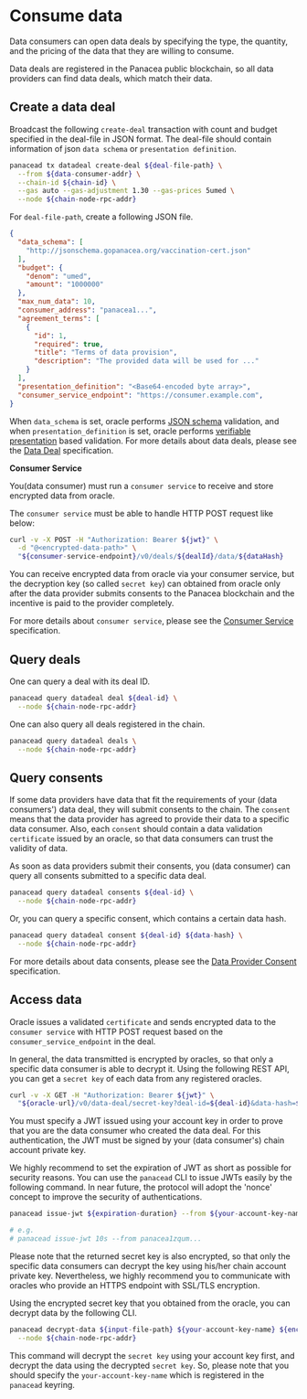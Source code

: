 # Consume data

Data consumers can open data deals by specifying the type, the quantity, and the pricing of the data that they are willing to consume. 

Data deals are registered in the Panacea public blockchain, so all data providers can find data deals, which match their data.


## Create a data deal

Broadcast the following `create-deal` transaction with count and budget specified in the deal-file in JSON format.
The deal-file should contain information of json `data schema` or `presentation definition`.

```bash
panacead tx datadeal create-deal ${deal-file-path} \
  --from ${data-consumer-addr} \
  --chain-id ${chain-id} \
  --gas auto --gas-adjustment 1.30 --gas-prices 5umed \
  --node ${chain-node-rpc-addr}
```

For `deal-file-path`, create a following JSON file.
```json
{
  "data_schema": [
    "http://jsonschema.gopanacea.org/vaccination-cert.json"
  ],
  "budget": {
    "denom": "umed",
    "amount": "1000000"
  },
  "max_num_data": 10,
  "consumer_address": "panacea1...",
  "agreement_terms": [
    {
      "id": 1,
      "required": true,
      "title": "Terms of data provision",
      "description": "The provided data will be used for ..."
    }
  ],
  "presentation_definition": "<Base64-encoded byte array>",
  "consumer_service_endpoint": "https://consumer.example.com",
}
```
When `data_schema` is set, oracle performs [JSON schema](https://json-schema.org/) validation, and when `presentation_definition` is set, oracle performs [verifiable presentation](https://www.w3.org/TR/vc-data-model/#presentations-0) based validation.
For more details about data deals, please see the [Data Deal](../../3-protocol-devs/1-dep-specs/2-data-deal.md) specification.

**Consumer Service**

You(data consumer) must run a `consumer service` to receive and store encrypted data from oracle.

The `consumer service` must be able to handle HTTP POST request like below:
```bash
curl -v -X POST -H "Authorization: Bearer ${jwt}" \
  -d "@<encrypted-data-path>" \
  "${consumer-service-endpoint}/v0/deals/${dealId}/data/${dataHash}
```
You can receive encrypted data from oracle via your consumer service, but the decryption key (so called `secret key`) can obtained from oracle only after the data provider submits consents to the Panacea blockchain and the incentive is paid to the provider completely.

For more details about `consumer service`, please see the [Consumer Service](../../3-protocol-devs/1-dep-specs/5-consumer-service.md) specification.

## Query deals

One can query a deal with its deal ID.
```bash
panacead query datadeal deal ${deal-id} \
  --node ${chain-node-rpc-addr}
```
One can also query all deals registered in the chain.
```bash
panacead query datadeal deals \
  --node ${chain-node-rpc-addr}
```


## Query consents

If some data providers have data that fit the requirements of your (data consumers') data deal, they will submit consents to the chain.
The `consent` means that the data provider has agreed to provide their data to a specific data consumer.
Also, each `consent` should contain a data validation `certificate` issued by an oracle, so that data consumers can trust the validity of data.

As soon as data providers submit their consents, you (data consumer) can query all consents submitted to a specific data deal.
```bash
panacead query datadeal consents ${deal-id} \
  --node ${chain-node-rpc-addr}
```
Or, you can query a specific consent, which contains a certain data hash.
```bash
panacead query datadeal consent ${deal-id} ${data-hash} \
  --node ${chain-node-rpc-addr}
```

For more details about data consents, please see the [Data Provider Consent](../../3-protocol-devs/1-dep-specs/3-data-provider-consent.md) specification.


## Access data

Oracle issues a validated `certificate` and sends encrypted data to the `consumer service` with HTTP POST request based on the `consumer_service_endpoint` in the deal.

In general, the data transmitted is encrypted by oracles, so that only a specific data consumer is able to decrypt it.
Using the following REST API, you can get a `secret key` of each data from any registered oracles.
```bash
curl -v -X GET -H "Authorization: Bearer ${jwt}" \
  "${oracle-url}/v0/data-deal/secret-key?deal-id=${deal-id}&data-hash=${data-hash}"
```
You must specify a JWT issued using your account key in order to prove that you are the data consumer who created the data deal.
For this authentication, the JWT must be signed by your (data consumer's) chain account private key.

We highly recommend to set the expiration of JWT as short as possible for security reasons.
You can use the `panacead` CLI to issue JWTs easily by the following command.
In near future, the protocol will adopt the 'nonce' concept to improve the security of authentications.
```bash
panacead issue-jwt ${expiration-duration} --from ${your-account-key-name}

# e.g.
# panacead issue-jwt 10s --from panacea1zqum...
```

Please note that the returned secret key is also encrypted, so that only the specific data consumers can decrypt the key using his/her chain account private key.
Nevertheless, we highly recommend you to communicate with oracles who provide an HTTPS endpoint with SSL/TLS encryption.

Using the encrypted secret key that you obtained from the oracle, you can decrypt data by the following CLI.
```bash
panacead decrypt-data ${input-file-path} ${your-account-key-name} ${encrypted-secret-key} \
  --node ${chain-node-rpc-addr}
```
This command will decrypt the `secret key` using your account key first, and decrypt the data using the decrypted `secret key`.
So, please note that you should specify the `your-account-key-name` which is registered in the `panacead` keyring.
